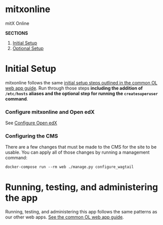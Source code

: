 # mitxonline
mitX Online

**SECTIONS**
1. [Initial Setup](#initial-setup)
1. [Optional Setup](#optional-setup)

# Initial Setup

mitxonline follows the same [initial setup steps outlined in the common OL web app guide](http://mitodl.github.io/handbook/common-web-app-guide.html).
Run through those steps **including the addition of `/etc/hosts` aliases and the optional step for running the
`createsuperuser` command**.

### Configure mitxonline and Open edX

See [Configure Open edX](docs/source/configuration/open_edx.rst)

### Configuring the CMS

There are a few changes that must be made to the CMS for the site
to be usable. You can apply all of those changes by running a management command:

```
docker-compose run --rm web ./manage.py configure_wagtail
```

# Running, testing, and administering the app

Running, testing, and administering this app follows the same patterns as our other web apps. 
[See the common OL web app guide](http://mitodl.github.io/handbook/common-web-app-guide.html#running-and-accessing-the-app).
